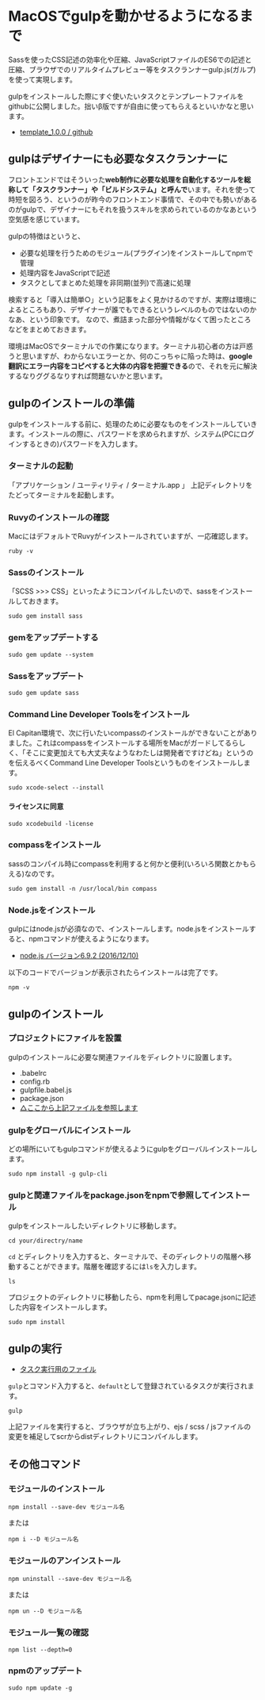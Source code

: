 # MacOSでgulpを動かせるようになるまで

Sassを使ったCSS記述の効率化や圧縮、JavaScriptファイルのES6での記述と圧縮、ブラウザでのリアルタイムプレビュー等をタスクランナーgulp.js(ガルプ)を使って実現します。

gulpをインストールした際にすぐ使いたいタスクとテンプレートファイルをgithubに公開しました。拙いβ版ですが自由に使ってもらえるといいかなと思います。

* [template_1.0.0 / github](https://github.com/uto-usui/template_1.0.0)



## gulpはデザイナーにも必要なタスクランナーに

フロントエンドではそういった**web制作に必要な処理を自動化するツールを総称して「タスクランナー」や「ビルドシステム」と呼んで**います。それを使って時短を図ろう、というのが昨今のフロントエンド事情で、その中でも勢いがあるのがgulpで、デザイナーにもそれを扱うスキルを求められているのかなあという空気感を感じています。

gulpの特徴はというと、

* 必要な処理を行うためのモジュール(プラグイン)をインストールしてnpmで管理
* 処理内容をJavaScriptで記述
* タスクとしてまとめた処理を非同期(並列)で高速に処理

検索すると「導入は簡単○」という記事をよく見かけるのですが、実際は環境によるところもあり、デザイナーが誰でもできるというレベルのものではないのかなあ、という印象です。
なので、煮詰まった部分や情報がなくて困ったところなどをまとめておきます。

環境はMacOSでターミナルでの作業になります。ターミナル初心者の方は戸惑うと思いますが、わからないエラーとか、何のこっちゃに陥った時は、**google翻訳にエラー内容をコピペすると大体の内容を把握できる**ので、それを元に解決するなりググるなりすれば問題ないかと思います。





## gulpのインストールの準備

gulpをインストールする前に、処理のために必要なものをインストールしていきます。インストールの際に、パスワードを求められますが、システム(PCにログインするときの)パスワードを入力します。


### ターミナルの起動

「アプリケーション / ユーティリティ / ターミナル.app 」
上記ディレクトリをたどってターミナルを起動します。


### Ruvyのインストールの確認

MacにはデフォルトでRuvyがインストールされていますが、一応確認します。

```
ruby -v
```

### Sassのインストール

「SCSS >>> CSS」といったようにコンパイルしたいので、sassをインストールしておきます。

```
sudo gem install sass
```


### gemをアップデートする

```
sudo gem update --system
```


### Sassをアップデート

```
sudo gem update sass
```


### Command Line Developer Toolsをインストール

El Capitan環境で、次に行いたいcompassのインストールができないことがありました。これはcompassをインストールする場所をMacがガードしてるらしく、「そこに変更加えても大丈夫なようなわたしは開発者ですけどね」というのを伝えるべくCommand Line Developer Toolsというものをインストールします。

```
sudo xcode-select --install
```

#### ライセンスに同意

```
sudo xcodebuild -license
```


### compassをインストール

sassのコンパイル時にcompassを利用すると何かと便利(いろいろ関数とかもらえる)なのです。

```
sudo gem install -n /usr/local/bin compass
```

### Node.jsをインストール

gulpにはnode.jsが必須なので、インストールします。node.jsをインストールすると、npmコマンドが使えるようになります。

* [node.js バージョン6.9.2 (2016/12/10)](http://nodejs.org/)

以下のコードでバージョンが表示されたらインストールは完了です。

```
npm -v
```




## gulpのインストール


### プロジェクトにファイルを設置

gulpのインストールに必要な関連ファイルをディレクトリに設置します。

* .babelrc
* config.rb
* gulpfile.babel.js
* package.json
* [△ここから上記ファイルを参照します](https://github.com/uto-usui/template_1.0.0)


### gulpをグローバルにインストール

どの場所にいてもgulpコマンドが使えるようにgulpをグローバルインストールします。

```
sudo npm install -g gulp-cli
```

### gulpと関連ファイルをpackage.jsonをnpmで参照してインストール

gulpをインストールしたいディレクトリに移動します。

```
cd your/directry/name
```

`cd` とディレクトリを入力すると、ターミナルで、そのディレクトリの階層へ移動することができます。階層を確認するには`ls`を入力します。

```
ls
```

プロジェクトのディレクトリに移動したら、npmを利用してpacage.jsonに記述した内容をインストールします。

```
sudo npm install
```


## gulpの実行

* [タスク実行用のファイル](https://github.com/uto-usui/template_1.0.0)

`gulp`とコマンド入力すると、`default`として登録されているタスクが実行されます。

```
gulp
```

上記ファイルを実行すると、ブラウザが立ち上がり、ejs / scss / jsファイルの変更を補足してscrからdistディレクトリにコンパイルします。






## その他コマンド



### モジュールのインストール

```
npm install --save-dev モジュール名
```
または
```
npm i --D モジュール名
```

### モジュールのアンインストール

```
npm uninstall --save-dev モジュール名
```
または
```
npm un --D モジュール名
```

### モジュール一覧の確認

```
npm list --depth=0
```

### npmのアップデート

```
sudo npm update -g
```





